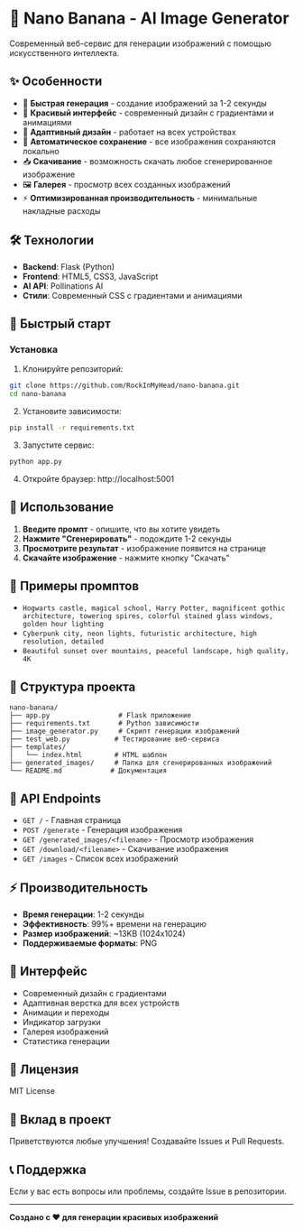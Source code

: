 # 🎨 Nano Banana - AI Image Generator

Современный веб-сервис для генерации изображений с помощью искусственного интеллекта.

## ✨ Особенности

- 🚀 **Быстрая генерация** - создание изображений за 1-2 секунды
- 🎨 **Красивый интерфейс** - современный дизайн с градиентами и анимациями
- 📱 **Адаптивный дизайн** - работает на всех устройствах
- 💾 **Автоматическое сохранение** - все изображения сохраняются локально
- 📥 **Скачивание** - возможность скачать любое сгенерированное изображение
- 🖼️ **Галерея** - просмотр всех созданных изображений
- ⚡ **Оптимизированная производительность** - минимальные накладные расходы

## 🛠️ Технологии

- **Backend**: Flask (Python)
- **Frontend**: HTML5, CSS3, JavaScript
- **AI API**: Pollinations AI
- **Стили**: Современный CSS с градиентами и анимациями

## 🚀 Быстрый старт

### Установка

1. Клонируйте репозиторий:
```bash
git clone https://github.com/RockInMyHead/nano-banana.git
cd nano-banana
```

2. Установите зависимости:
```bash
pip install -r requirements.txt
```

3. Запустите сервис:
```bash
python app.py
```

4. Откройте браузер: http://localhost:5001

## 📖 Использование

1. **Введите промпт** - опишите, что вы хотите увидеть
2. **Нажмите "Сгенерировать"** - подождите 1-2 секунды
3. **Просмотрите результат** - изображение появится на странице
4. **Скачайте изображение** - нажмите кнопку "Скачать"

## 🎯 Примеры промптов

- `Hogwarts castle, magical school, Harry Potter, magnificent gothic architecture, towering spires, colorful stained glass windows, golden hour lighting`
- `Cyberpunk city, neon lights, futuristic architecture, high resolution, detailed`
- `Beautiful sunset over mountains, peaceful landscape, high quality, 4K`

## 📁 Структура проекта

```
nano-banana/
├── app.py                 # Flask приложение
├── requirements.txt       # Python зависимости
├── image_generator.py     # Скрипт генерации изображений
├── test_web.py           # Тестирование веб-сервиса
├── templates/
│   └── index.html        # HTML шаблон
├── generated_images/     # Папка для сгенерированных изображений
└── README.md            # Документация
```

## 🔧 API Endpoints

- `GET /` - Главная страница
- `POST /generate` - Генерация изображения
- `GET /generated_images/<filename>` - Просмотр изображения
- `GET /download/<filename>` - Скачивание изображения
- `GET /images` - Список всех изображений

## ⚡ Производительность

- **Время генерации**: 1-2 секунды
- **Эффективность**: 99%+ времени на генерацию
- **Размер изображений**: ~13KB (1024x1024)
- **Поддерживаемые форматы**: PNG

## 🎨 Интерфейс

- Современный дизайн с градиентами
- Адаптивная верстка для всех устройств
- Анимации и переходы
- Индикатор загрузки
- Галерея изображений
- Статистика генерации

## 📝 Лицензия

MIT License

## 🤝 Вклад в проект

Приветствуются любые улучшения! Создавайте Issues и Pull Requests.

## 📞 Поддержка

Если у вас есть вопросы или проблемы, создайте Issue в репозитории.

---

**Создано с ❤️ для генерации красивых изображений**
